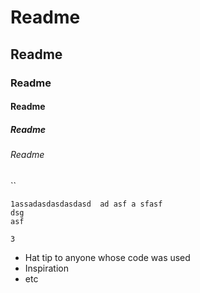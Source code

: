 # Readme
## Readme
### Readme
#### Readme
##### Readme
###### Readme


``
```
1assadasdasdasdasd  ad asf a sfasf
dsg
asf
```
````
3
````
* Hat tip to anyone whose code was used
* Inspiration
* etc
